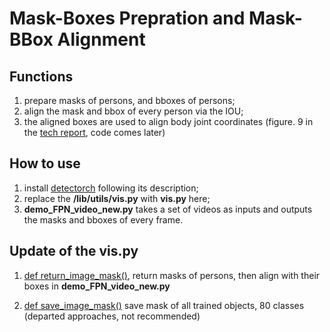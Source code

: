 # Mask-Boxes Prepration and Mask-BBox Alignment 

## Functions
1. prepare masks of persons, and bboxes of persons;
2. align the mask and bbox of every person via the IOU;
3. the aligned boxes are used to align body joint coordinates (figure. 9 in the [tech report](https://arxiv.org/pdf/1904.00276.pdf), code comes later) 

## How to use
1. install [detectorch](https://github.com/ignacio-rocco/detectorch) following its description;
2. replace the **/lib/utils/vis.py** with **vis.py** here;
3. **demo_FPN_video_new.py** takes a set of videos as inputs and outputs the masks and bboxes of every frame.

## Update of the **vis.py**
1. [def return_image_mask()](https://github.com/geekfeiw/wifiperson/blob/8a8a7e8d9829892fa2dc19f4a462eee1166b5f52/dataprocessing/vis.py#L806), return masks of persons, then align with their boxes in **demo_FPN_video_new.py**

2. [def save_image_mask()](https://github.com/geekfeiw/wifiperson/blob/8a8a7e8d9829892fa2dc19f4a462eee1166b5f52/dataprocessing/vis.py#L546)
save mask of all trained objects, 80 classes (departed approaches, not recommended)
